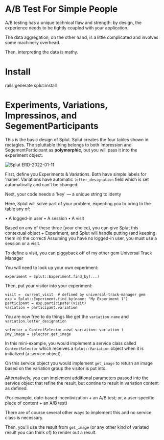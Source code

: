 
# A/B Test For Simple People

A/B testing has a unique technical flaw and strength: by design, the experience needs to be tightly coupled with your application.

The data aggregation, on the other hand, is a little complicated and involves some machinery overhead.

Then, interpreting the data is mathy. 


# Install

rails generate splut:install


# Experiments, Variations, Impressinos, and SegementParticipants

This is the basic design of Splut. Splut creates the four tables shown in rectagles. The spluttable thing belongs to both Impression and SegementParticipant as **polymorphic**, but you will pass it into the experiment object. 

![Splut ERD-2022-01-11](https://user-images.githubusercontent.com/59002/149049308-8bf00ff8-498b-4f74-9240-7520ea1569d5.jpg)



First, define you Experiments & Variations. Both have simple labels for 'name'. Variations have automatic `letter_designation` field which is set automatically and can't be changed.

Next, your code needs a 'key' — a unique string to identy

Here, Splut will solve part of your problem, expecting you to bring to the table any of:

• A logged-in user
• A session
• A visit

Based on any of these three (your choice), you can give Splut this contextual object + Experiment, and Splut will handle putting (and keeping them in) the correcti
Assuming you  have no logged-in user, you must use a session or a visit.

To define a visit, you can piggyback off of my other gem Universal Track Manager



You will need to look up your own experiment:
```
experiment = Splut::Experiment.find_by(...)
```

Then, put your visitor into your experiment:

```
visit =  current_visit  # defined by universal-track-manager gem
exp = Splut::Experiment.find_by(name: "My Experiment 1")
participant = exp.participate!(visit)
variation = participant.variation
```

You are now free to do things like get the `variation.name` and `variation.letter_designation`

```
selector = ContentSelector.new( variation: variation )
@my_image = selector.get_image
```

In this mini-example, you would implement a service class called `ContentSelector` which receives a `Splut::Variation` object when it is initialized (a service object).

On this service object you would implement `get_image` to return an image based on the variation group the visitor is put into. 

Alternatively, you can implement additional parameters passed into the service object that refine the result, but contine to result in variation content as defined. 

(For example, date-based incentivization + an A/B test; or, a user-specific piece of content + an A/B test)

There are of course several other ways to implement this and no service class is necessary. 

Then, you'll use the result from `get_image` (or any other kind of variated result you can think of) to render out a result.
